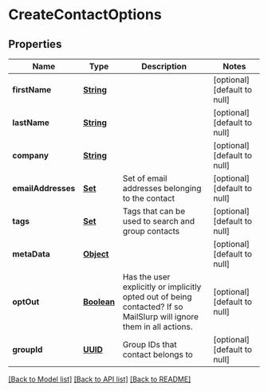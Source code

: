 # CreateContactOptions
## Properties

Name | Type | Description | Notes
------------ | ------------- | ------------- | -------------
**firstName** | [**String**](string) |  | [optional] [default to null]
**lastName** | [**String**](string) |  | [optional] [default to null]
**company** | [**String**](string) |  | [optional] [default to null]
**emailAddresses** | [**Set**](string) | Set of email addresses belonging to the contact | [optional] [default to null]
**tags** | [**Set**](string) | Tags that can be used to search and group contacts | [optional] [default to null]
**metaData** | [**Object**]() |  | [optional] [default to null]
**optOut** | [**Boolean**](boolean) | Has the user explicitly or implicitly opted out of being contacted? If so MailSlurp will ignore them in all actions. | [optional] [default to null]
**groupId** | [**UUID**](UUID) | Group IDs that contact belongs to | [optional] [default to null]

[[Back to Model list]](../README#documentation-for-models) [[Back to API list]](../README#documentation-for-api-endpoints) [[Back to README]](../README)

